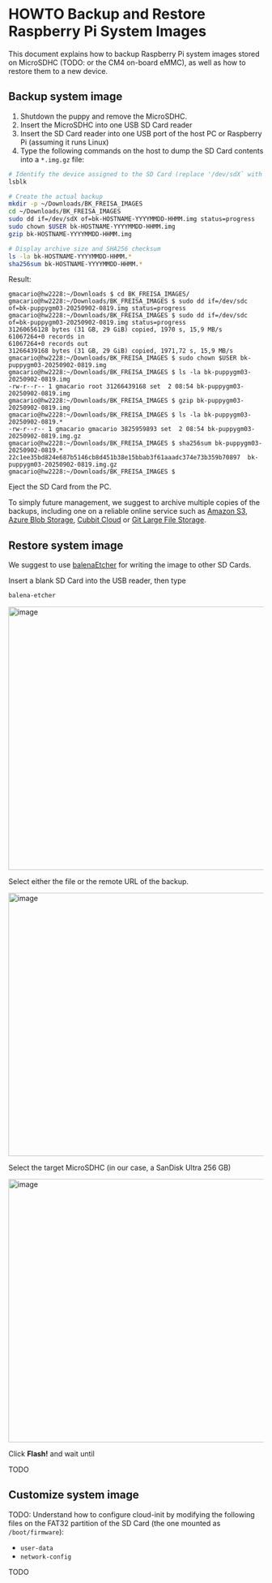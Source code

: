 # HOWTO Backup and Restore Raspberry Pi System Images

This document explains how to backup Raspberry Pi system images stored on MicroSDHC (TODO: or the CM4 on-board eMMC), as well as how to restore them to a new device.

## Backup system image

<!-- (2025-09-02 08:24 CEST) -->

1. Shutdown the puppy and remove the MicroSDHC.
2. Insert the MicroSDHC into one USB SD Card reader
3. Insert the SD Card reader into one USB port of the host PC or Raspberry Pi (assuming it runs Linux)
4. Type the following commands on the host to dump the SD Card contents into a `*.img.gz` file:

```bash
# Identify the device assigned to the SD Card (replace '/dev/sdX` with the actual device)
lsblk

# Create the actual backup
mkdir -p ~/Downloads/BK_FREISA_IMAGES
cd ~/Downloads/BK_FREISA_IMAGES
sudo dd if=/dev/sdX of=bk-HOSTNAME-YYYYMMDD-HHMM.img status=progress
sudo chown $USER bk-HOSTNAME-YYYYMMDD-HHMM.img
gzip bk-HOSTNAME-YYYYMMDD-HHMM.img

# Display archive size and SHA256 checksum
ls -la bk-HOSTNAME-YYYYMMDD-HHMM.*
sha256sum bk-HOSTNAME-YYYYMMDD-HHMM.*
```

Result:

```text
gmacario@hw2228:~/Downloads $ cd BK_FREISA_IMAGES/
gmacario@hw2228:~/Downloads/BK_FREISA_IMAGES $ sudo dd if=/dev/sdc of=bk-puppygm03-20250902-0819.img status=progress
gmacario@hw2228:~/Downloads/BK_FREISA_IMAGES $ sudo dd if=/dev/sdc of=bk-puppygm03-20250902-0819.img status=progress
31260656128 bytes (31 GB, 29 GiB) copied, 1970 s, 15,9 MB/s
61067264+0 records in
61067264+0 records out
31266439168 bytes (31 GB, 29 GiB) copied, 1971,72 s, 15,9 MB/s
gmacario@hw2228:~/Downloads/BK_FREISA_IMAGES $ sudo chown $USER bk-puppygm03-20250902-0819.img 
gmacario@hw2228:~/Downloads/BK_FREISA_IMAGES $ ls -la bk-puppygm03-20250902-0819.img 
-rw-r--r-- 1 gmacario root 31266439168 set  2 08:54 bk-puppygm03-20250902-0819.img
gmacario@hw2228:~/Downloads/BK_FREISA_IMAGES $ gzip bk-puppygm03-20250902-0819.img
gmacario@hw2228:~/Downloads/BK_FREISA_IMAGES $ ls -la bk-puppygm03-20250902-0819.*
-rw-r--r-- 1 gmacario gmacario 3825959893 set  2 08:54 bk-puppygm03-20250902-0819.img.gz
gmacario@hw2228:~/Downloads/BK_FREISA_IMAGES $ sha256sum bk-puppygm03-20250902-0819.*
22c1ee35bd824e687b5146cb8d451b38e15bbab3f61aaadc374e73b359b70897  bk-puppygm03-20250902-0819.img.gz
gmacario@hw2228:~/Downloads/BK_FREISA_IMAGES $
```

Eject the SD Card from the PC.

To simply future management, we suggest to archive multiple copies of the backups, including one on a reliable online service such as [Amazon S3](https://aws.amazon.com/s3), [Azure Blob Storage](https://azure.microsoft.com/en-us/products/storage/blobs), [Cubbit Cloud](https://www.cubbit.io) or [Git Large File Storage](https://git-lfs.com/).

## Restore system image

We suggest to use [balenaEtcher](https://etcher.balena.io/) for writing the image to other SD Cards.

Insert a blank SD Card into the USB reader, then type

```bash
balena-etcher
```

<img width="802" height="519" alt="image" src="https://gist.github.com/user-attachments/assets/5aad6372-602c-4a46-8b2c-a27d949b7aad" />

Select either the file or the remote URL of the backup.

<img width="802" height="519" alt="image" src="https://gist.github.com/user-attachments/assets/9f133ef3-3e5f-45a3-9810-9cd07d1a2c94" />

Select the target MicroSDHC (in our case, a SanDisk Ultra 256 GB)

<img width="802" height="519" alt="image" src="https://gist.github.com/user-attachments/assets/62734b25-f0c7-4494-b994-7478682b32e9" />

Click **Flash!** and wait until

TODO

## Customize system image

TODO: Understand how to configure cloud-init by modifying the following files on the FAT32 partition of the SD Card (the one mounted as `/boot/firmware`):

- `user-data`
- `network-config`

TODO

<!-- EOF -->
